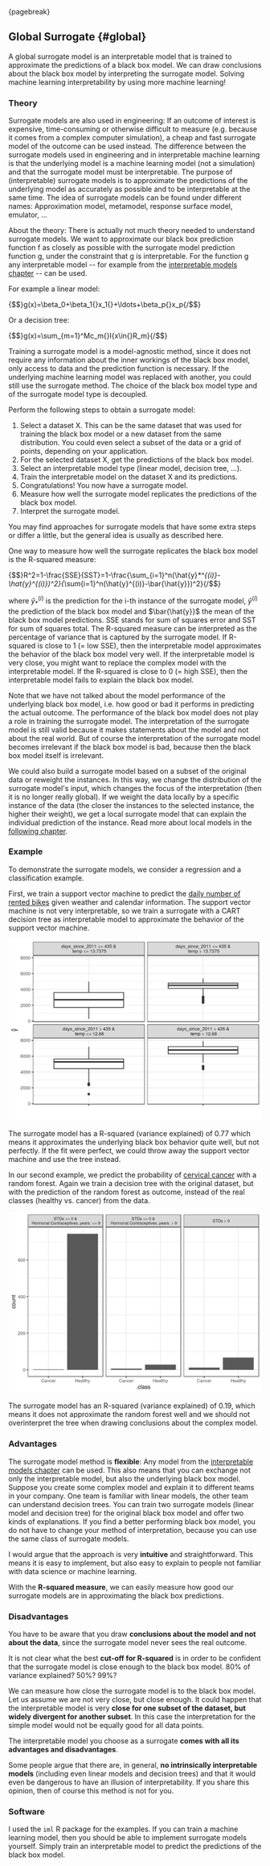 

{pagebreak}

## Global Surrogate  {#global}

A global surrogate model is an interpretable model that is trained to approximate the predictions of a black box model.
We can draw conclusions about the black box model by interpreting the surrogate model.
Solving machine learning interpretability by using more machine learning!


### Theory

Surrogate models are also used in engineering:
If an outcome of interest is expensive, time-consuming or otherwise difficult to measure (e.g. because it comes from a complex computer simulation), a cheap and fast surrogate model of the outcome can be used instead. 
The difference between the surrogate models used in engineering and in interpretable machine learning is that the underlying model is a machine learning model (not a simulation) and that the surrogate model must be interpretable. 
The purpose of (interpretable) surrogate models is to approximate the predictions of the underlying model as accurately as possible and to be interpretable at the same time.
The idea of surrogate models can be found under different names:
Approximation model, metamodel, response surface model, emulator, ...

About the theory: 
There is actually not much theory needed to understand surrogate models. 
We want to approximate our black box prediction function f as closely as possible with the surrogate model prediction function g, under the constraint that g is interpretable.
For the function g any interpretable model -- for example from the [interpretable models chapter](#simple) -- can be used.

For example a linear model:

{$$}g(x)=\beta_0+\beta_1{}x_1{}+\ldots+\beta_p{}x_p{/$$}

Or a decision tree:

{$$}g(x)=\sum_{m=1}^Mc_m{}I\{x\in{}R_m\}{/$$}

Training a surrogate model is a model-agnostic method, since it does not require any information about the inner workings of the black box model, only access to data and the prediction function is necessary. 
If the underlying machine learning model was replaced with another, you could still use the surrogate method.
The choice of the black box model type and of the surrogate model type is decoupled.

Perform the following steps to obtain a surrogate model:

1. Select a dataset X. 
This can be the same dataset that was used for training the black box model or a new dataset from the same distribution.
You could even select a subset of the data or a grid of points, depending on your application. 
1. For the selected dataset X, get the predictions of the black box model.
1. Select an interpretable model type (linear model, decision tree, ...).
1. Train the interpretable model on the dataset X and its predictions.
1. Congratulations! You now have a surrogate model.
1. Measure how well the surrogate model replicates the predictions of the black box model.
1. Interpret the surrogate model.

You may find approaches for surrogate models that have some extra steps or differ a little, but the general idea is usually as described here.

One way to measure how well the surrogate replicates the black box model is the R-squared measure: 

{$$}R^2=1-\frac{SSE}{SST}=1-\frac{\sum_{i=1}^n(\hat{y}_*^{(i)}-\hat{y}^{(i)})^2}{\sum_{i=1}^n(\hat{y}^{(i)}-\bar{\hat{y}})^2}{/$$}

where $\hat{y}_*^{(i)}$ is the prediction for the i-th instance of the surrogate model, $\hat{y}^{(i)}$ the prediction of the black box model and $\bar{\hat{y}}$ the mean of the black box model predictions.
SSE stands for sum of squares error and SST for sum of squares total. 
The R-squared measure can be interpreted as the percentage of variance that is captured by the surrogate model. 
If R-squared is close to 1 (= low SSE), then the interpretable model approximates the behavior of the black box model very well. 
If the interpretable model is very close, you might want to replace the complex model with the interpretable model.
If the R-squared is close to 0 (= high SSE), then the interpretable model fails to explain the black box model.

Note that we have not talked about the model performance of the underlying black box model, i.e. how good or bad it performs in predicting the actual outcome. 
The performance of the black box model does not play a role in training the surrogate model.
The interpretation of the surrogate model is still valid because it makes statements about the model and not about the real world.
But of course the interpretation of the surrogate model becomes irrelevant if the black box model is bad, because then the black box model itself is irrelevant.

<!-- More ideas-->
We could also build a surrogate model based on a subset of the original data or reweight the instances.
In this way, we change the distribution of the surrogate model's input, which changes the focus of the interpretation (then it is no longer really global).
If we weight the data locally by a specific instance of the data (the closer the instances to the selected instance, the higher their weight), we get a local surrogate model that can explain the individual prediction of the instance.
Read more about local models in the [following chapter](#lime).

### Example

To demonstrate the surrogate models, we consider a regression and a classification example.

First, we train a support vector machine to predict the [daily number of rented bikes](#bike-data) given weather and calendar information.
The support vector machine is not very interpretable, so we train a surrogate with a CART decision tree as interpretable model to approximate the behavior of the support vector machine.

![The terminal nodes of a surrogate tree that approximates the predictions of a support vector machine trained on the bike rental dataset. The distributions in the nodes show that the surrogate tree predicts a higher number of rented bikes when temperature is above 13 degrees Celsius and when the day was later in the 2 year period (cut point at 435 days).](images/surrogate-bike-1.png)

The surrogate model has a R-squared (variance explained) of 0.77 which means it approximates the underlying black box behavior quite well, but not perfectly.
If the fit were perfect, we could throw away the support vector machine and use the tree instead.

In our second example, we predict the probability of [cervical cancer](#cervical) with a random forest.
Again we train a decision tree with the original dataset, but with the prediction of the random forest as outcome, instead of the real classes (healthy vs. cancer) from the data.

![The terminal nodes of a surrogate tree that approximates the predictions of a random forest trained on the cervical cancer dataset. The counts in the nodes show the frequency of the black box models classifications in the nodes.](images/surrogate-cervical-1.png)

The surrogate model has an R-squared (variance explained) of 0.19, which means it does not approximate the  random forest well and we should not overinterpret the tree when drawing conclusions about the complex model.

### Advantages 

The surrogate model method is **flexible**:
Any model from the [interpretable models chapter](#simple) can be used.
This also means that you can exchange not only the interpretable model, but also the underlying black box model.
Suppose you create some complex model and explain it to different teams in your company.
One team is familiar with linear models, the other team can understand decision trees.
You can train two surrogate models (linear model and decision tree) for the original black box model and offer two kinds of explanations.
If you find a better performing black box model, you do not have to change your method of interpretation, because you can use the same class of surrogate models.

I would argue that the approach is very **intuitive** and straightforward.
This means it is easy to implement, but also easy to explain to people not familiar with data science or machine learning.

With the **R-squared measure**, we can easily measure how good our surrogate models are in approximating the black box predictions. 

### Disadvantages

You have to be aware that you draw **conclusions about the model and not about the data**, since the surrogate model never sees the real outcome.

It is not clear what the best **cut-off for R-squared** is in order to be confident that the surrogate model is close enough to the black box model.
80% of variance explained? 50%? 99%?

We can measure how close the surrogate model is to the black box model. 
Let us assume we are not very close, but close enough. 
It could happen that the interpretable model is very **close for one subset of the dataset, but widely divergent for another subset**. 
In this case the interpretation for the simple model would not be equally good for all data points.

The interpretable model you choose as a surrogate **comes with all its advantages and disadvantages**. 

Some people argue that there are, in general, **no intrinsically interpretable models** (including even linear models and decision trees) and that it would even be dangerous to have an illusion of interpretability. 
If you share this opinion, then of course this method is not for you.

### Software

I used the `iml` R package for the examples.
If you can train a machine learning model, then you should be able to implement surrogate models yourself.
Simply train an interpretable model to predict the predictions of the black box model.

